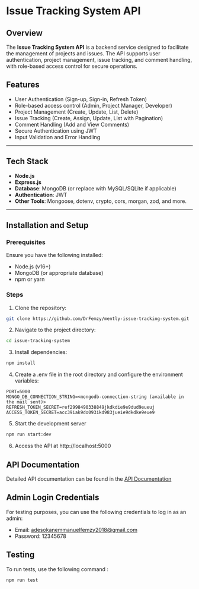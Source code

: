 # **Issue Tracking System API**

## **Overview**

The **Issue Tracking System API** is a backend service designed to facilitate the management of projects and issues. The API supports user authentication, project management, issue tracking, and comment handling, with role-based access control for secure operations.

## **Features**

- User Authentication (Sign-up, Sign-in, Refresh Token)
- Role-based access control (Admin, Project Manager, Developer)
- Project Management (Create, Update, List, Delete)
- Issue Tracking (Create, Assign, Update, List with Pagination)
- Comment Handling (Add and View Comments)
- Secure Authentication using JWT
- Input Validation and Error Handling

---

## **Tech Stack**

- **Node.js**
- **Express.js**
- **Database**: MongoDB (or replace with MySQL/SQLite if applicable)
- **Authentication**: JWT
- **Other Tools**: Mongoose, dotenv, crypto, cors, morgan, zod, and more.

---

## **Installation and Setup**

### **Prerequisites**

Ensure you have the following installed:

- Node.js (v16+)
- MongoDB (or appropriate database)
- npm or yarn

### **Steps**

1. Clone the repository:

```bash
git clone https://github.com/DrFemzy/mently-issue-tracking-system.git
```

2. Navigate to the project directory:

```bash
cd issue-tracking-system
```

3. Install dependencies:

```bash
npm install
```

4. Create a .env file in the root directory and configure the environment variables:

```env
PORT=5000
MONGO_DB_CONNECTION_STRING=<mongodb-connection-string (available in the mail sent)>
REFRESH_TOKEN_SECRET=ref2998490338849jkdkdie9e9dud9eueuj
ACCESS_TOKEN_SECRET=acc39iak9do093ikd983jueie9dkdke9eue9
```

5. Start the development server

```bash
npm run start:dev
```

6. Access the API at http://localhost:5000

## **API Documentation**

Detailed API documentation can be found in the [API Documentation](https://documenter.getpostman.com/view/18114709/2sAYJ3G2Wb)

## **Admin Login Credentials**

For testing purposes, you can use the following credentials to log in as an admin:

- Email: adesokanemmanuelfemzy2018@gmail.com
- Password: 12345678

## **Testing**

To run tests, use the following command :

```bash
npm run test
```
